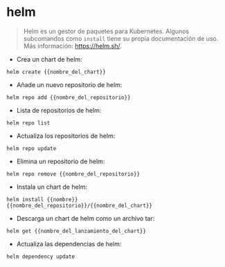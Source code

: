# helm

> Helm es un gestor de paquetes para Kubernetes.
> Algunos subcomandos como `install` tiene su propia documentación de uso.
> Más información: <https://helm.sh/>.

- Crea un chart de helm:

`helm create {{nombre_del_chart}}`

- Añade un nuevo repositorio de helm:

`helm repo add {{nombre_del_repositorio}}`

- Lista de repositorios de helm:

`helm repo list`

- Actualiza los repositorios de helm:

`helm repo update`

- Elimina un repositorio de helm:

`helm repo remove {{nombre_del_repositorio}}`

- Instala un chart de helm:

`helm install {{nombre}} {{nombre_del_repositorio}}/{{nombre_del_chart}}`

- Descarga un chart de helm como un archivo tar:

`helm get {{nombre_del_lanzamiento_del_chart}}`

- Actualiza las dependencias de helm:

`helm dependency update`
